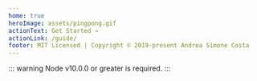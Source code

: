 ```yaml
---
home: true
heroImage: assets/pingpong.gif
actionText: Get Started →
actionLink: /guide/
footer: MIT Licensed | Copyright © 2019-present Andrea Simone Costa
---
```

::: warning
Node v10.0.0 or greater is required.
:::
